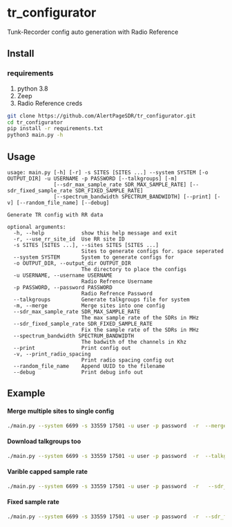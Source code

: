 # tr_configurator
Tunk-Recorder config auto generation with Radio Reference

## Install
### requirements
1. python 3.8
2. Zeep
3. Radio Reference creds

```bash
git clone https://github.com/AlertPageSDR/tr_configurator.git
cd tr_configurator
pip install -r requirements.txt
python3 main.py -h
```

## Usage
```
usage: main.py [-h] [-r] -s SITES [SITES ...] --system SYSTEM [-o OUTPUT_DIR] -u USERNAME -p PASSWORD [--talkgroups] [-m]
               [--sdr_max_sample_rate SDR_MAX_SAMPLE_RATE] [--sdr_fixed_sample_rate SDR_FIXED_SAMPLE_RATE]
               [--spectrum_bandwidth SPECTRUM_BANDWIDTH] [--print] [-v] [--random_file_name] [--debug]

Generate TR config with RR data

optional arguments:
  -h, --help            show this help message and exit
  -r, --use_rr_site_id  Use RR site ID
  -s SITES [SITES ...], --sites SITES [SITES ...]
                        Sites to generate configs for. space seperated
  --system SYSTEM       System to generate configs for
  -o OUTPUT_DIR, --output_dir OUTPUT_DIR
                        The directory to place the configs
  -u USERNAME, --username USERNAME
                        Radio Refrence Username
  -p PASSWORD, --password PASSWORD
                        Radio Refrence Password
  --talkgroups          Generate talkgroups file for system
  -m, --merge           Merge sites into one config
  --sdr_max_sample_rate SDR_MAX_SAMPLE_RATE
                        The max sample rate of the SDRs in MHz
  --sdr_fixed_sample_rate SDR_FIXED_SAMPLE_RATE
                        Fix the sample rate of the SDRs in MHz
  --spectrum_bandwidth SPECTRUM_BANDWIDTH
                        The badwith of the channels in Khz
  --print               Print config out
  -v, --print_radio_spacing
                        Print radio spacing config out
  --random_file_name    Append UUID to the filename
  --debug               Print debug info out
```

## Example


#### Merge multiple sites to single config
```bash
./main.py --system 6699 -s 33559 17501 -u user -p password  -r  --merge
```

#### Download talkgroups too
```bash
./main.py --system 6699 -s 33559 17501 -u user -p password  -r  --talkgroups
```


#### Varible capped sample rate
```bash
./main.py --system 6699 -s 33559 17501 -u user -p password  -r   --sdr_max_sample_rate 2.048 
```

#### Fixed sample rate
```bash
./main.py --system 6699 -s 33559 17501 -u user -p password  -r  --sdr_fixed_sample_rate 2.048 
```